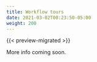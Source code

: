 ```yaml
---
title: Workflow tours
date: 2021-03-02T00:23:50-05:00
weight: 200
---
```


{{< preview-migrated >}}

More info coming soon.
